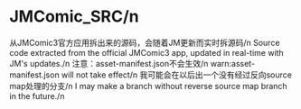 # JMComic_SRC/n
从JMComic3官方应用拆出来的源码，会随着JM更新而实时拆源码/n
Source code extracted from the official JMComic3 app, updated in real-time with JM's updates./n
注意：asset-manifest.json不会生效/n
warn:asset-manifest.json will not take effect/n
我可能会在以后出一个没有经过反向source map处理的分支/n
I may make a branch without reverse source map branch in the future./n
